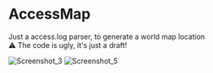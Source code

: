 # AccessMap
Just a access.log parser, to generate a world map location  
⚠️ The code is ugly, it's just a draft!

![Screenshot_3](https://user-images.githubusercontent.com/29162548/149685904-8f93a13f-a87f-4734-94fb-59e14b6fa67a.png)
![Screenshot_5](https://user-images.githubusercontent.com/29162548/149685910-c1686b4e-8b22-4fec-966b-1d8f95159f66.png)
